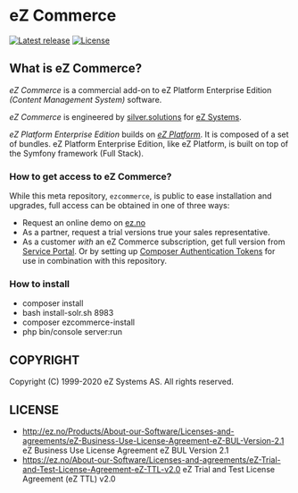 # eZ Commerce

[![Latest release](https://img.shields.io/github/release/ezsystems/ezcommerce.svg?style=flat-square)](https://github.com/ezsystems/ezplatform-ee/releases)
[![License](https://img.shields.io/packagist/l/ezsystems/ezcommerce.svg?style=flat-square)](LICENSE)


## What is eZ Commerce?
*eZ Commerce* is a commercial add-on to eZ Platform Enterprise Edition _(Content Management System)_ software.

*eZ Commerce* is engineered by [silver.solutions](https://www.silversolutions.de/en/) for [eZ Systems](https://ez.no).

*eZ Platform Enterprise Edition* builds on *[eZ Platform](https://github.com/ezsystems/ezplatform)*. It is composed of a set of bundles. eZ Platform Enterprise Edition, like eZ Platform, is built on top of the Symfony framework (Full Stack).

### How to get access to eZ Commerce?
 While this meta repository, `ezcommerce`, is public to ease installation and upgrades, full access can be obtained in one of three ways:
- Request an online demo on [ez.no](https://ez.no/Products/eZ-Commerce)
- As a partner, request a trial versions true your sales representative.
- As a customer _with_ an eZ Commerce subscription, get full version from [Service Portal](https://support.ez.no/Downloads).
  Or by setting up [Composer Authentication Tokens](https://doc.ezplatform.com/en/2.5/getting_started/install_ez_enterprise/#set-up-authentication-tokens) for use in combination with this repository.

### How to install 

- composer install
- bash install-solr.sh 8983
- composer ezcommerce-install
- php bin/console server:run

## COPYRIGHT
Copyright (C) 1999-2020 eZ Systems AS. All rights reserved.

## LICENSE
- http://ez.no/Products/About-our-Software/Licenses-and-agreements/eZ-Business-Use-License-Agreement-eZ-BUL-Version-2.1 eZ Business Use License Agreement eZ BUL Version 2.1
- https://ez.no/About-our-Software/Licenses-and-agreements/eZ-Trial-and-Test-License-Agreement-eZ-TTL-v2.0 eZ Trial and Test License Agreement (eZ TTL) v2.0
